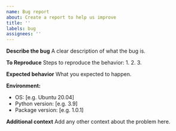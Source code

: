 ```yaml
---
name: Bug report
about: Create a report to help us improve
title: ''
labels: bug
assignees: ''
---
```


**Describe the bug**
A clear description of what the bug is.

**To Reproduce**
Steps to reproduce the behavior:
1. 
2. 
3. 

**Expected behavior**
What you expected to happen.

**Environment:**
- OS: [e.g. Ubuntu 20.04]
- Python version: [e.g. 3.9]
- Package version: [e.g. 1.0.1]

**Additional context**
Add any other context about the problem here.
